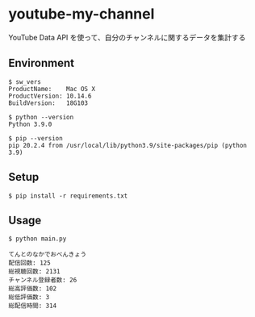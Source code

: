 # youtube-my-channel

YouTube Data API を使って、自分のチャンネルに関するデータを集計する

## Environment

```
$ sw_vers
ProductName:	Mac OS X
ProductVersion:	10.14.6
BuildVersion:	18G103

$ python --version
Python 3.9.0

$ pip --version
pip 20.2.4 from /usr/local/lib/python3.9/site-packages/pip (python 3.9)
```

## Setup

```
$ pip install -r requirements.txt
```

## Usage

```
$ python main.py

てんとのなかでおべんきょう
配信回数: 125
総視聴回数: 2131
チャンネル登録者数: 26
総高評価数: 102
総低評価数: 3
総配信時間: 314
```
